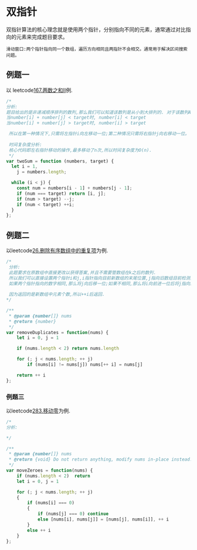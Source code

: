 # 双指针

双指针算法的核心理念就是使用两个指针，分别指向不同的元素，通常通过对比指向的元素来完成题目要求。

```
滑动窗口:两个指针指向同一个数组，遍历方向相同且两指针不会相交。通常用于解决区间搜索问题。
```

## 例题一

以 leetcode<a href="https://leetcode.cn/problems/two-sum-ii-input-array-is-sorted/">167.两数之和Ⅱ</a>例.



```javascript
/*
分析:
题目给出的是非递减顺序排列的数列,那么我们可以知道该数列是从小到大排列的. 对于该数列A中,任意Ai,Aj(i < j),可得:
当number[i] + number[j] < target时, number[i] < target
当number[i] + number[j] > target时, number[i] > target

 所以在第一种情况下,只需将左指针i向左移动一位;第二种情况只需将右指针j向右移动一位。
 
 时间复杂度分析:
 核心代码即左右指针移动的操作,最多移动了n次,所以时间复杂度为O(n).
 */
var twoSum = function (numbers, target) {
  let i = 1,
    j = numbers.length;

  while (i < j) {
    const num = numbers[i - 1] + numbers[j - 1];
    if (num === target) return [i, j];
    if (num > target) --j;
    if (num < target) ++i;
  }
};
```

## 例题二

以leetcode<a href="https://leetcode.cn/problems/remove-duplicates-from-sorted-array/">26.删除有序数组中的重复项</a>为例.

```javascript
/*
 分析:
 此题要求在原数组中直接更改以获得答案,并且不需要管数组在k之后的数列.
 所以我们可以直接设置两个指针i和j,i指针指向目前新数组的末尾位置,j指向旧数组目前检测到的位置.
 如果两个指针指向的数字相同,那么将j向后移一位;如果不相同,那么将i向前进一位后将j指向的数字赋给i.
 
 因为返回的是新数组中元素个数,所以++i后返回.
*/

/**
 * @param {number[]} nums
 * @return {number}
 */
var removeDuplicates = function(nums) {
    let i = 0, j = 1

    if (nums.length < 2) return nums.length

    for (; j < nums.length; ++ j)
        if (nums[i] != nums[j]) nums[++ i] = nums[j]

    return ++ i
};
```

### 例题三

以leetcode<a href="https://leetcode.cn/problems/move-zeroes/submissions/">283.移动零</a>为例.

```javascript
/*
分析:

*/

/**
 * @param {number[]} nums
 * @return {void} Do not return anything, modify nums in-place instead.
 */
var moveZeroes = function(nums) {
    if (nums.length < 2)  return
    let i = 0, j = 1

    for (; j < nums.length; ++ j)
    {
        if (nums[i] === 0) 
        {
            if (nums[j] === 0) continue
            else [nums[i], nums[j]] = [nums[j], nums[i]], ++ i
        }
        else ++ i
    }
};
```


